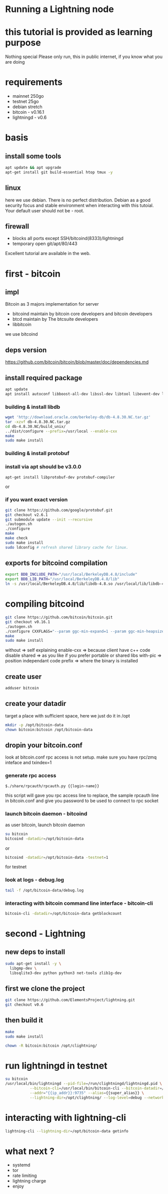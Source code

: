 # Running a Lightning node

# this tutorial is provided as learning purpose
Nothing special
Please only run, this in public internet, if you know what you are doing

# requirements
* mainnet 250go
* testnet 25go
* debian stretch
* bitcoin - v0.16.1
* lightningd - v0.6

# basis

## install some tools
```bash
apt update && apt upgrade
apt-get install git build-essential htop tmux -y
```

## linux
here we use debian. There is no perfect distribution. Debian as a good security focus and stable environment
when interacting with this tutoial. Your default user should not be - root.

## firewall
* blocks all ports except SSH/bitcoind(8333)/lightningd
* temporary open git/apt/80/443

Excellent tutorial are available in the web.

# first - bitcoin

## impl
Bitcoin as 3 majors implementation for server
* bitcoind maintain by bitcoin core developers and bitcoin developers
* btcd maintain by The btcsuite developers
* libbitcoin

we use bitcoind

## deps version
https://github.com/bitcoin/bitcoin/blob/master/doc/dependencies.md

## install required package
```bash
apt update
apt install autoconf libboost-all-dev libssl-dev libtool libevent-dev libminiupnpc-dev pkg-config -y
```

### building & install libdb
```bash
wget 'http://download.oracle.com/berkeley-db/db-4.8.30.NC.tar.gz'
tar -xzvf db-4.8.30.NC.tar.gz
cd db-4.8.30.NC/build_unix/
../dist/configure --prefix=/usr/local --enable-cxx
make
sudo make install
```

### building & install protobuf
### install via apt should be v3.0.0
```bash
apt-get install libprotobuf-dev protobuf-compiler
```
or
### if you want exact version
```bash
git clone https://github.com/google/protobuf.git
git checkout v2.6.1
git submodule update --init --recursive
./autogen.sh
./configure
make
make check
sudo make install
sudo ldconfig # refresh shared library cache for linux.
```

## exports for bitcoind compilation
```bash
export BDB_INCLUDE_PATH="/usr/local/BerkeleyDB.4.8/include"
export BDB_LIB_PATH="/usr/local/BerkeleyDB.4.8/lib"
ln -s /usr/local/BerkeleyDB.4.8/lib/libdb-4.8.so /usr/local/lib/libdb-4.8.so
```

# compiling bitcoind
```bash
git clone https://github.com/bitcoin/bitcoin.git
git checkout v0.16.1
./autogen.sh
./configure CXXFLAGS="--param ggc-min-expand=1 --param ggc-min-heapsize=32768" --enable-cxx --disable-shared --with-pic --without-gui --prefix=/usr/local/ LDFLAGS="-L$BDB_LIB_PATH -L/usr/local/lib -L." CPPFLAGS="-I$BDB_INCLUDE_PATH -I/include/google/protobuf"
make
sudo make install
```

without => self explaining
enable-cxx => because client have c++ code
disable shared => as you like if you prefer portable or shared libs
with-pic => position independant code
prefix => where the binary is installed

## create user
```bash
adduser bitcoin
```

## create your datadir
target a place with sufficient space, here we just do it in /opt
```bash
mkdir -p /opt/bitcoin-data
chown bitcoin:bitcoin /opt/bitcoin-data
```

## dropin your bitcoin.conf

look at bitcoin.conf
rpc access is not setup.
make sure you have rpc/zmq inteface and txindex=1

### generate rpc access
```bash
$./share/rpcauth/rpcauth.py {{login-name}}
```
this script will gave you rpc access line to replace, the sample rpcauth line in bitcoin.conf
and give you password to be used to connect to rpc socket

### launch bitcoin daemon - bitcoind
as user bitcoin, launch bitcoin daemon

```bash
su bitcoin
bitcoind -datadir=/opt/bitcoin-data
```
or
```bash
bitcoind -datadir=/opt/bitcoin-data -testnet=1
```
for testnet


### look at logs - debug.log

```bash
tail -f /opt/bitcoin-data/debug.log
```

### interacting with bitcoin command line interface - bitcoin-cli

```bash
bitcoin-cli -datadir=/opt/bitcoin-data getblockcount
```

# second - Lightning

## new deps to install

```bash
sudo apt-get install -y \
  libgmp-dev \
  libsqlite3-dev python python3 net-tools zlib1g-dev
```

## first we clone the project

```bash
git clone https://github.com/ElementsProject/lightning.git
git checkout v0.6
```

## then build it
```bash
make
sudo make install
```

```bash
chown -R bitcoin:bitcoin /opt/clightning/
```

# run lightningd in testnet

```bash
su bitcoin
/usr/local/bin/lightningd --pid-file=/run/clightningd/lightningd.pid \
           --bitcoin-cli=/usr/local/bin/bitcoin-cli --bitcoin-datadir=/opt/bitcoin-data \
           --addr="{{ip_addr}}:9735" --alias={{super_alias}} \
           --lightning-dir=/opt/clightning/ --log-level=debug --network=testnet
```

# interacting with lightning-cli

```bash
lightning-cli --lightning-dir=/opt/bitcoin-data getinfo
```

# what next ?
* systemd
* tor
* rate limiting
* lightning charge
* enjoy
